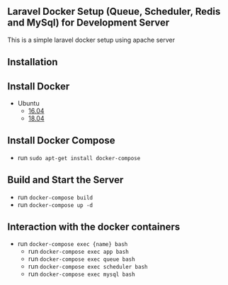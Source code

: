 ## Laravel Docker Setup (Queue, Scheduler,  Redis and MySql) for Development Server
This is a simple laravel docker setup using apache server
## Installation

## Install Docker
  - Ubuntu
    - [16.04](https://www.digitalocean.com/community/tutorials/how-to-install-and-use-docker-on-ubuntu-16-04)
    - [18.04](https://www.digitalocean.com/community/tutorials/how-to-install-and-use-docker-on-ubuntu-18-04)

## Install Docker Compose
  - run `sudo apt-get install docker-compose`  
  
## Build and Start the Server
  - run `docker-compose build`
  - run `docker-compose up -d`
 
## Interaction with the docker containers
  - run `docker-compose exec {name} bash`
    - run `docker-compose exec app bash`
    - run `docker-compose exec queue bash`
    - run `docker-compose exec scheduler bash`
    - run `docker-compose exec mysql bash`